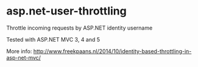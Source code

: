 asp.net-user-throttling
=======================

Throttle incoming requests by ASP.NET identity username

Tested with ASP.NET MVC 3, 4 and 5

More info: http://www.freekpaans.nl/2014/10/identity-based-throttling-in-asp-net-mvc/
